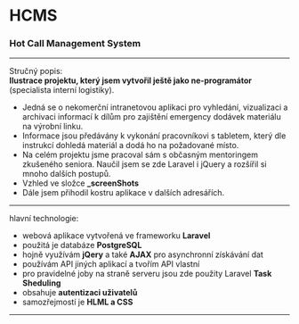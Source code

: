 # HCMS

### Hot Call Management System

---

Stručný popis:  
**Ilustrace projektu, který jsem vytvořil ještě jako ne-programátor** (specialista interní logistiky).
* Jedná se o nekomerční intranetovou aplikaci pro vyhledání, vizualizaci a archivaci informací k dílům pro zajištění emergency dodávek materiálu na výrobní linku.
* Informace jsou předávány k vykonání pracovníkovi s tabletem, který dle instrukcí dohledá materiál a dodá ho na požadované místo.
* Na celém projektu jsme pracoval sám s občasným mentoringem zkušeného seniora. Naučil jsem se zde Laravel i jQuery a rozšířil si mnoho dalších postupů.
* Vzhled ve složce **_screenShots**
* Dále jsem přihodil kostru aplikace v dalších adresářích.

---

hlavní technologie:  
* webová aplikace vytvořená ve frameworku **Laravel** 
* použitá je databáze **PostgreSQL**
* hojně využívám **jQery** a také **AJAX** pro asynchronní získávání dat
* používám API jiných aplikací a tvořím API vlastní
* pro pravidelné joby na straně serveru jsou zde použity Laravel **Task Sheduling** 
* obsahuje **autentizaci uživatelů**
* samozřejmostí je **HLML a CSS** 

---

